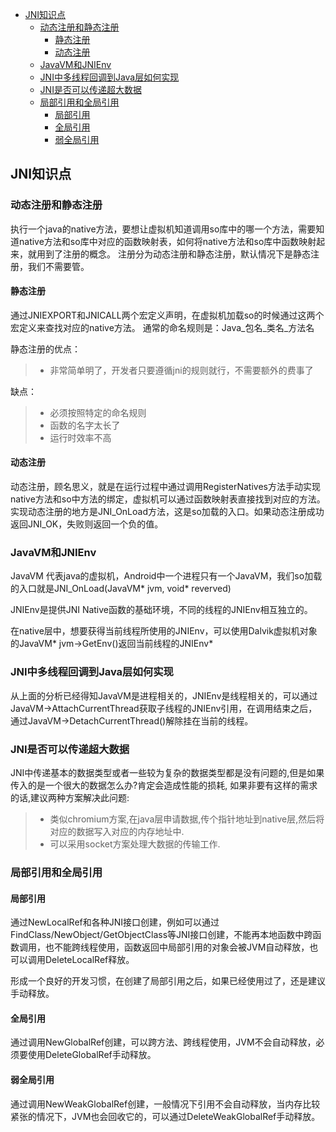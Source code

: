   - [JNI知识点](#jni知识点)
    - [动态注册和静态注册](#动态注册和静态注册)
      - [静态注册](#静态注册)
      - [动态注册](#动态注册)
    - [JavaVM和JNIEnv](#javavm和jnienv)
    - [JNI中多线程回调到Java层如何实现](#jni中多线程回调到java层如何实现)
    - [JNI是否可以传递超大数据](#jni是否可以传递超大数据)
    - [局部引用和全局引用](#局部引用和全局引用)
      - [局部引用](#局部引用)
      - [全局引用](#全局引用)
      - [弱全局引用](#弱全局引用)

## JNI知识点
### 动态注册和静态注册
执行一个java的native方法，要想让虚拟机知道调用so库中的哪一个方法，需要知道native方法和so库中对应的函数映射表，如何将native方法和so库中函数映射起来，就用到了注册的概念。
注册分为动态注册和静态注册，默认情况下是静态注册，我们不需要管。
#### 静态注册
通过JNIEXPORT和JNICALL两个宏定义声明，在虚拟机加载so的时候通过这两个宏定义来查找对应的native方法。
通常的命名规则是：Java_包名_类名_方法名

静态注册的优点：
> * 非常简单明了，开发者只要遵循jni的规则就行，不需要额外的费事了

缺点：
> * 必须按照特定的命名规则
> * 函数的名字太长了
> * 运行时效率不高
#### 动态注册
动态注册，顾名思义，就是在运行过程中通过调用RegisterNatives方法手动实现native方法和so中方法的绑定，虚拟机可以通过函数映射表直接找到对应的方法。
实现动态注册的地方是JNI_OnLoad方法，这是so加载的入口。如果动态注册成功返回JNI_OK，失败则返回一个负的值。

### JavaVM和JNIEnv
JavaVM 代表java的虚拟机，Android中一个进程只有一个JavaVM，我们so加载的入口就是JNI_OnLoad(JavaVM* jvm, void* reverved)

JNIEnv是提供JNI Native函数的基础环境，不同的线程的JNIEnv相互独立的。

在native层中，想要获得当前线程所使用的JNIEnv，可以使用Dalvik虚拟机对象的JavaVM* jvm->GetEnv()返回当前线程的JNIEnv*
### JNI中多线程回调到Java层如何实现
从上面的分析已经得知JavaVM是进程相关的，JNIEnv是线程相关的，可以通过JavaVM->AttachCurrentThread获取子线程的JNIEnv引用，在调用结束之后，通过JavaVM->DetachCurrentThread()解除挂在当前的线程。

### JNI是否可以传递超大数据
JNI中传递基本的数据类型或者一些较为复杂的数据类型都是没有问题的,但是如果传入的是一个很大的数据怎么办?肯定会造成性能的损耗,
如果非要有这样的需求的话,建议两种方案解决此问题:
> * 类似chromium方案,在java层申请数据,传个指针地址到native层,然后将对应的数据写入对应的内存地址中.
> * 可以采用socket方案处理大数据的传输工作.

### 局部引用和全局引用
#### 局部引用
通过NewLocalRef和各种JNI接口创建，例如可以通过FindClass/NewObject/GetObjectClass等JNI接口创建，不能再本地函数中跨函数调用，也不能跨线程使用，函数返回中局部引用的对象会被JVM自动释放，也可以调用DeleteLocalRef释放。

形成一个良好的开发习惯，在创建了局部引用之后，如果已经使用过了，还是建议手动释放。
#### 全局引用
通过调用NewGlobalRef创建，可以跨方法、跨线程使用，JVM不会自动释放，必须要使用DeleteGlobalRef手动释放。
#### 弱全局引用
通过调用NewWeakGlobalRef创建，一般情况下引用不会自动释放，当内存比较紧张的情况下，JVM也会回收它的，可以通过DeleteWeakGlobalRef手动释放。